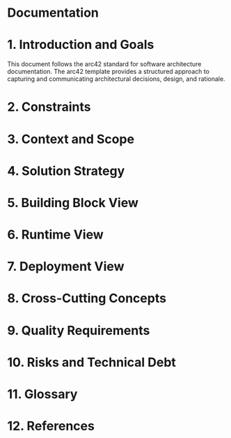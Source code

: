 # Documentation

# 1. Introduction and Goals

This document follows the arc42 standard for software architecture documentation. The arc42 template provides a structured approach to capturing and communicating architectural decisions, design, and rationale.

# 2. Constraints

# 3. Context and Scope

# 4. Solution Strategy

# 5. Building Block View

# 6. Runtime View

# 7. Deployment View

# 8. Cross-Cutting Concepts

# 9. Quality Requirements

# 10. Risks and Technical Debt

# 11. Glossary

# 12. References